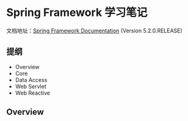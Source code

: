 # Spring Framework 学习笔记

文档地址：[Spring Framework Documentation](<https://docs.spring.io/spring/docs/5.2.0.RELEASE/spring-framework-reference/index.html>) (Version 5.2.0.RELEASE)

## 提纲

- Overview
- Core
- Data Access
- Web Servlet
- Web Reactive

## Overview

